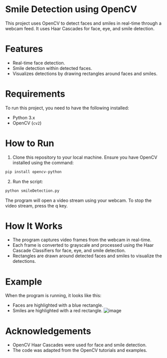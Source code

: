 # Smile Detection using OpenCV

This project uses OpenCV to detect faces and smiles in real-time through a webcam feed. It uses Haar Cascades for face, eye, and smile detection.

# Features
- Real-time face detection.
- Smile detection within detected faces.
- Visualizes detections by drawing rectangles around faces and smiles.

# Requirements
To run this project, you need to have the following installed:
- Python 3.x
- OpenCV (`cv2`)

# How to Run
1. Clone this repository to your local machine.
Ensure you have OpenCV installed using the command:
``` bash
pip install opencv-python
```
2. Run the script:
``` bash
python smileDetection.py
```
The program will open a video stream using your webcam. To stop the video stream, press the q key.

# How It Works
- The program captures video frames from the webcam in real-time.
- Each frame is converted to grayscale and processed using the Haar Cascade Classifiers for face, eye, and smile detection.
- Rectangles are drawn around detected faces and smiles to visualize the detections.
  
# Example
When the program is running, it looks like this:
- Faces are highlighted with a blue rectangle.
- Smiles are highlighted with a red rectangle.
![image](https://github.com/user-attachments/assets/6eb083bb-5a6d-4283-98c1-e0ef344ad3eb)


# Acknowledgements
- OpenCV Haar Cascades were used for face and smile detection.
- The code was adapted from the OpenCV tutorials and examples.
